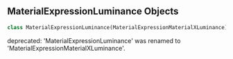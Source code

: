 ## MaterialExpressionLuminance Objects

```python
class MaterialExpressionLuminance(MaterialExpressionMaterialXLuminance)
```

deprecated: 'MaterialExpressionLuminance' was renamed to 'MaterialExpressionMaterialXLuminance'.

<a id="unreal.MaterialExpressionMaterialXMask"></a>